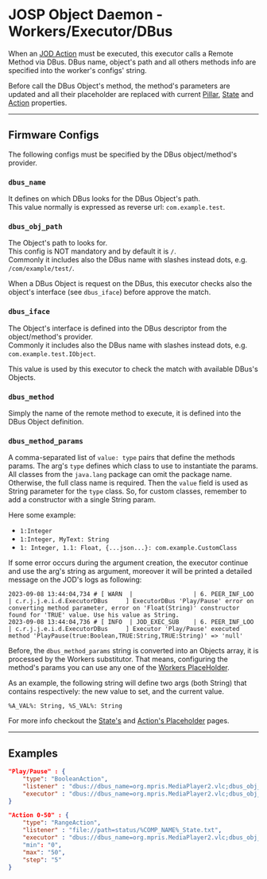 # JOSP Object Daemon - Workers/Executor/DBus

When an [JOD Action](../../specs/pillars.md#actions) must be executed, this
executor calls a Remote Method via DBus. DBus name, object's path and all others
methods info are specified into the worker's configs' string.

Before call the DBus Object's method, the method's parameters are updated and
all their placeholder are replaced with current [Pillar](../../specs/workers_placeholders.md#pillar), [State](../../specs/workers_placeholders.md#state)
and [Action](../../specs/workers_placeholders.md#action) properties.

---

## Firmware Configs

The following configs must be specified by the DBus object/method's provider.

### ```dbus_name```

It defines on which DBus looks for the DBus Object's path.<br/>
This value normally is expressed as reverse url: `com.example.test`.

### ```dbus_obj_path```

The Object's path to looks for.<br/>
This config is NOT mandatory and by default it is `/`.<br/>
Commonly it includes also the DBus name with slashes instead dots, e.g. `/com/example/test/`.

When a DBus Object is request on the DBus, this executor checks also the object's
interface (see `dbus_iface`) before approve the match.

### ```dbus_iface```

The Object's interface is defined into the DBus descriptor from the object/method's
provider.<br/>
Commonly it includes also the DBus name with slashes instead dots, e.g. `com.example.test.IObject`.

This value is used by this executor to check the match with available DBus's Objects.

### ```dbus_method```

Simply the name of the remote method to execute, it is defined into the DBus Object definition.

### ```dbus_method_params```

A comma-separated list of `value: type` pairs that define the methods params.
The arg's `type` defines which class to use to instantiate the params. All
classes from the `java.lang` package can omit the package name. Otherwise, the
full class name is required.
Then the `value` field is used as String parameter for the `type` class. So,
for custom classes, remember to add a constructor with a single String param.

Here some example:

* `1:Integer`
* `1:Integer, MyText: String`
* `1: Integer, 1.1: Float, {...json...}: com.example.CustomClass`

If some error occurs during the argument creation, the executor continue and
use the arg's string as argument, moreover it will be printed a detailed message
on the JOD's logs as following:

```
2023-09-08 13:44:04,734 # [ WARN  |                 | 6. PEER_INF_LOO | c.r.j.j.e.i.d.ExecutorDBus     ] ExecutorDBus 'Play/Pause' error on converting method parameter, error on 'Float(String)' constructor found for 'TRUE' value. Use his value as String.
2023-09-08 13:44:04,736 # [ INFO  | JOD_EXEC_SUB    | 6. PEER_INF_LOO | c.r.j.j.e.i.d.ExecutorDBus     ] Executor 'Play/Pause' executed method 'PlayPause(true:Boolean,TRUE:String,TRUE:String)' => 'null'
```

Before, the `dbus_method_params` string is converted into an Objects array, it
is processed by the Workers substitutor. That means, configuring the method's
params you can use any one of the [Workers PlaceHolder](../../specs/workers_placeholders.md).

As an example, the following string will define two args (both String) that contains
respectively: the new value to set, and the current value.

`%A_VAL%: String, %S_VAL%: String`

For more info checkout the [State's](../../specs/workers_placeholders.md#state)
and [Action's Placeholder](../../specs/workers_placeholders.md#action) pages.

---

## Examples

```json title="struct.jod: BoolenAction/DBus @ JOD Struct DBus file"
"Play/Pause" : {
    "type": "BooleanAction",
    "listener" : "dbus://dbus_name=org.mpris.MediaPlayer2.vlc;dbus_obj_path=/org/mpris/MediaPlayer2;dbus_iface=org.mpris.MediaPlayer2.Player;dbus_prop=PlaybackStatus;init_data=1;",
    "executor" : "dbus://dbus_name=org.mpris.MediaPlayer2.vlc;dbus_obj_path=/org/mpris/MediaPlayer2;dbus_iface=org.mpris.MediaPlayer2.Player;dbus_method=PlayPause;dbus_method_params="
}
```

```json title="struct.jod: RangeAction/DBus"
"Action 0-50" : {
    "type": "RangeAction",
    "listener" : "file://path=status/%COMP_NAME%_State.txt",
    "executor" : "dbus://dbus_name=org.mpris.MediaPlayer2.vlc;dbus_obj_path=/org/mpris/MediaPlayer2;dbus_iface=org.mpris.MediaPlayer2.Player;dbus_method=PlayPause;dbus_method_params=%A_VAL%:Boolean, %A_VAL%:String;"
    "min": "0",
    "max": "50",
    "step": "5"
}
```
